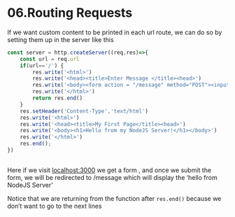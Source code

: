 # 06.Routing Requests

If we want custom content to be printed in each url route, we can do so by setting them up in the server like this

```jsx
const server = http.createServer((req,res)=>{
	const url = req.url
	if(url=='/') {
		res.write('<html>')
		res.write('<head><title>Enter Message </title><head>')
		res.write('<body><form action = "/message" method="POST"><input type="text" name ="message"><button type="submit">Send</button></form></body>')
		res.write('</html>')
		return res.end()
	}
	res.setHeader('Content-Type','text/html')
	res.write('<html>')
	res.write('<head><title>My First Page</title><head>')
	res.write('<body><h1>Hello from my NodeJS Server!</h1></body>')
	res.write('</html>')
	res.end();
})
	

```

Here if we visit [localhost:3000](http://localhost:3000) we get a form , and once we submit the form, we will be redirected to /message which will display the ‘hello from NodeJS Server’

Notice that we are returning from the function after `res.end()` because we don’t want to go to the next lines